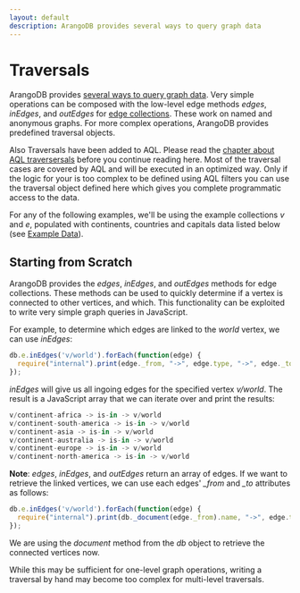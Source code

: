 ```yaml
---
layout: default
description: ArangoDB provides several ways to query graph data
---
```

Traversals
==========

ArangoDB provides [several ways to query graph data](graphs.html).
Very simple operations can be composed with the low-level edge methods *edges*, *inEdges*, and *outEdges* for
[edge collections](edges.html). These work on named and anonymous graphs. For more complex operations,
ArangoDB provides predefined traversal objects.

Also Traversals have been added to AQL.
Please read the [chapter about AQL traversersals](aql-graph-traversals.html) before you continue reading here.
Most of the traversal cases are covered by AQL and will be executed in an optimized way.
Only if the logic for your is too complex to be defined using AQL filters you can use the traversal object defined
here which gives you complete programmatic access to the data.

For any of the following examples, we'll be using the example collections *v* and *e*,
populated with continents, countries and capitals data listed below (see [Example Data](traversals-example-data.html)).

Starting from Scratch
---------------------

ArangoDB provides the *edges*, *inEdges*, and *outEdges* methods for edge collections.
These methods can be used to quickly determine if a vertex is connected to other vertices,
and which.
This functionality can be exploited to write very simple graph queries in JavaScript.

For example, to determine which edges are linked to the *world* vertex, we can use *inEdges*:

```js
db.e.inEdges('v/world').forEach(function(edge) { 
  require("internal").print(edge._from, "->", edge.type, "->", edge._to); 
});
```

*inEdges* will give us all ingoing edges for the specified vertex *v/world*. The result
is a JavaScript array that we can iterate over and print the results:

```js
v/continent-africa -> is-in -> v/world
v/continent-south-america -> is-in -> v/world
v/continent-asia -> is-in -> v/world
v/continent-australia -> is-in -> v/world
v/continent-europe -> is-in -> v/world
v/continent-north-america -> is-in -> v/world
```

**Note**: *edges*, *inEdges*, and *outEdges* return an array of edges. If we want to retrieve
the linked vertices, we can use each edges' *_from* and *_to* attributes as follows:

```js
db.e.inEdges('v/world').forEach(function(edge) { 
  require("internal").print(db._document(edge._from).name, "->", edge.type, "->", db._document(edge._to).name); 
});
```

We are using the *document* method from the *db* object to retrieve the connected vertices now.

While this may be sufficient for one-level graph operations, writing a traversal by hand
may become too complex for multi-level traversals.

